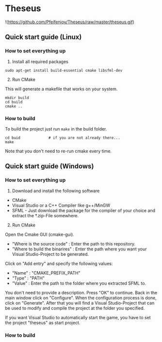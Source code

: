 # Theseus

!(https://github.com/Pfeifenjoy/Theseus/raw/master/theseus.gif)

## Quick start guide (Linux)

### How to set everything up

1) Install all required packages

```
sudo apt-get install build-essential cmake libsfml-dev
```

2) Run CMake

This will generate a makefile that works on your system.

```
mkdir build
cd build
cmake ..
```

### How to build

To build the project just run ```make``` in the build folder.

```
cd buid 			# if you are not already there...
make
```

Note that you don't need to re-run cmake every time.

## Quick start guide (Windows)

### How to set everything up

1) Download and install the following software

 - CMake
 - Visual Studio or a C++ Compiler like g++/MinGW
 - SFML - Just download the package for the compiler of your choice and extract the *.zip-File somewhere.

2) Run CMake

 Open the Cmake GUI (cmake-gui).

  - "Where is the source code" : Enter the path to this repository.
  - "Where to build the binarires" : Enter the path where you want your Visual Studio-Project to be generated.

Click on "Add entry" and specify the following values:

 - "Name" : "CMAKE_PREFIX_PATH"
 - "Type" : "PATH"
 - "Value" : Enter the path to the folder where you extracted SFML to.

You don't need to provide a description. Press "OK" to continue. Back in the main window click on "Configure". When the configuration process is done, click on "Generate". After that you will find a Visual Studio-Project that can be used to modify and compile the project at the folder you specified.

If you want Visual Studio to automatically start the game, you have to set the project "theseus" as start project.




### How to build
